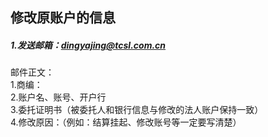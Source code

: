## 修改原账户的信息

##### 1.发送邮箱：dingyajing@tcsl.com.cn
邮件正文：  
	1.商编：  
	2.账户名、账号、开户行  
	3.委托证明书（被委托人和银行信息与修改的法人账户保持一致）   
  	4.修改原因：（例如：结算挂起、修改账号等一定要写清楚）